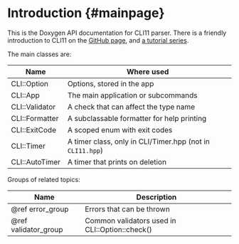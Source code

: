 # Introduction {#mainpage}

This is the Doxygen API documentation for CLI11 parser. There is a friendly introduction to CLI11 on the [GitHub page](https://github.com/CLIUtils/CLI11), and [a tutorial series](https://cliutils.github.io/CLI11/book/).

The main classes are:

| Name          | Where used                          |
|---------------|-------------------------------------|
|CLI::Option    | Options, stored in the app          |
|CLI::App       | The main application or subcommands |
|CLI::Validator | A check that can affect the type name |
|CLI::Formatter | A subclassable formatter for help printing |
|CLI::ExitCode  | A scoped enum with exit codes       |
|CLI::Timer     | A timer class, only in CLI/Timer.hpp (not in `CLI11.hpp`) |
|CLI::AutoTimer | A timer that prints on deletion     |


Groups of related topics:

| Name                 | Description                                    |
|----------------------|------------------------------------------------|
| @ref error_group     | Errors that can be thrown                      |
| @ref validator_group | Common validators used in CLI::Option::check() |
